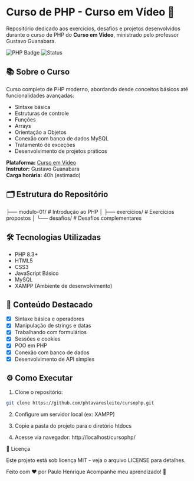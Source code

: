 # Curso de PHP - Curso em Vídeo 🐘

Repositório dedicado aos exercícios, desafios e projetos desenvolvidos durante o curso de PHP do **Curso em Vídeo**, ministrado pelo professor Gustavo Guanabara.

![PHP Badge](https://img.shields.io/badge/PHP-8.3%2B-777BB4?style=for-the-badge&logo=php&logoColor=white)
![Status](https://img.shields.io/badge/Status-Conclu%C3%ADdo-blue?style=for-the-badge)

## 📚 Sobre o Curso
Curso completo de PHP moderno, abordando desde conceitos básicos até funcionalidades avançadas:
- Sintaxe básica
- Estruturas de controle
- Funções
- Arrays
- Orientação a Objetos
- Conexão com banco de dados MySQL
- Tratamento de exceções
- Desenvolvimento de projetos práticos

**Plataforma:** [Curso em Vídeo](https://www.cursoemvideo.com/)  
**Instrutor:** Gustavo Guanabara  
**Carga horária:** 40h (estimado)

## 🗂️ Estrutura do Repositório
├── modulo-01/ # Introdução ao PHP
│ ├── exercicios/ # Exercícios propostos
│ └── desafios/ # Desafios complementares


## 🛠 Tecnologias Utilizadas
- PHP 8.3+
- HTML5
- CSS3
- JavaScript Básico
- MySQL
- XAMPP (Ambiente de desenvolvimento)

## 📌 Conteúdo Destacado
- [x] Sintaxe básica e operadores
- [x] Manipulação de strings e datas
- [x] Trabalhando com formulários
- [x] Sessões e cookies
- [x] POO em PHP
- [x] Conexão com banco de dados
- [x] Desenvolvimento de API simples

## ⚙️ Como Executar
1. Clone o repositório:
```bash
git clone https://github.com/phtavaresleite/cursophp.git
```
2. Configure um servidor local (ex: XAMPP)

3.  Copie a pasta do projeto para o diretório htdocs

4.  Acesse via navegador: http://localhost/cursophp/

📄 Licença

Este projeto está sob licença MIT - veja o arquivo LICENSE para detalhes.

Feito com ❤️ por Paulo Henrique
Acompanhe meu aprendizado! 🚀